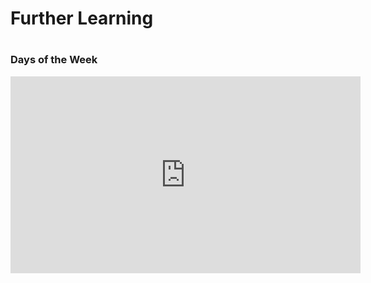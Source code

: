 <h1> Further Learning <h1>
<h3>Days of the Week</h3>

<iframe width="560" height="315" src="https://www.youtube.com/embed/aOjSPa_WlLM" frameborder="0" allow="accelerometer; autoplay; encrypted-media; gyroscope; picture-in-picture" allowfullscreen></iframe>
